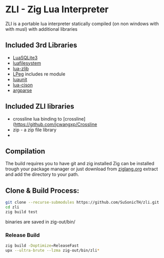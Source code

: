 # ZLI - Zig Lua Interpreter

ZLI is a portable lua interpreter statically compiled (on non windows with with musl) with additional libraries

## Included 3rd Libraries
* [LuaSQLite3](http://lua.sqlite.org/)
* [luafilesystem](https://github.com/lunarmodules/luafilesystem)
* [lua-zlib](https://github.com/brimworks/lua-zlib)
* [LPeg](https://www.inf.puc-rio.br/~roberto/lpeg/) includes re module
* [luaunit](https://github.com/bluebird75/luaunit)
* [lua-cjson](https://github.com/openresty/lua-cjson)
* [argparse](https://github.com/luarocks/argparse)

## Included ZLI libraries
* crossline lua binding to [crossline](https://github.com/jcwangxp/Crossline
* zip - a zip file library
*
## Compilation
The build requires you to have git and zig installed
Zig can be installed trough your package manager or just download from [ziglang.org](https://ziglang.org/download/) extract and add the directory to your path.

## Clone & Build Process:
```bash
git clone --recurse-submodules https://github.com/SuSonicTH/zli.git
cd zli
zig build test
```
binaries are saved in zig-out/bin/

### Release Build
```bash
zig build -Doptimize=ReleaseFast
upx --ultra-brute --lzma zig-out/bin/zli*
```
